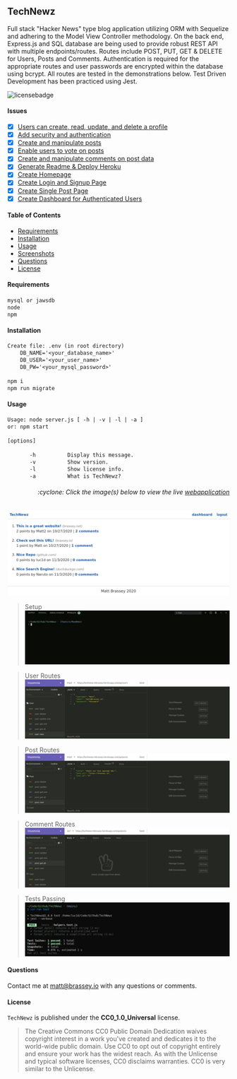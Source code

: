 ## TechNewz

Full stack "Hacker News" type blog application utilizing ORM with Sequelize and adhering to the Model View Controller methodology. On the back end, Express.js and SQL database are being used to provide robust REST API with multiple endpoints/routes. Routes include POST, PUT, GET & DELETE for Users, Posts and Comments. Authentication is required for the appropriate routes and user passwords are encrypted within the database using bcrypt. All routes are tested in the demonstrations below. Test Driven Development has been practiced using Jest.

![licensebadge](https://img.shields.io/badge/license-CC0_1.0_Universal-blue)

#### Issues

- [x] [Users can create, read, update, and delete a profile](https://github.com/MBrassey/TechNewz/issues/1)
- [x] [Add security and authentication](https://github.com/MBrassey/TechNewz/issues/2)
- [x] [Create and manipulate posts](https://github.com/MBrassey/TechNewz/issues/3)
- [x] [Enable users to vote on posts](https://github.com/MBrassey/TechNewz/issues/4)
- [x] [Create and manipulate comments on post data](https://github.com/MBrassey/TechNewz/issues/5)
- [x] [Generate Readme & Deploy Heroku](https://github.com/MBrassey/TechNewz/issues/6)
- [x] [Create Homepage](https://github.com/MBrassey/TechNewz/issues/7)
- [x] [Create Login and Signup Page](https://github.com/MBrassey/TechNewz/issues/8)
- [x] [Create Single Post Page](https://github.com/MBrassey/TechNewz/issues/9)
- [x] [Create Dashboard for Authenticated Users](https://github.com/MBrassey/TechNewz/issues/10)

#### Table of Contents

- [Requirements](#Requirements)
- [Installation](#Installation)
- [Usage](#Usage)
- [Screenshots](#Screenshots)
- [Questions](#Questions)
- [License](#License)

#### Requirements

    mysql or jawsdb
    node
    npm

#### Installation

    Create file: .env (in root directory)
        DB_NAME='<your_database_name>'
        DB_USER='<your_user_name>'
        DB_PW='<your_mysql_password>'

    npm i
    npm run migrate

#### Usage

    Usage: node server.js [ -h | -v | -l | -a ]
    or: npm start

    [options]

           -h          Display this message.
           -v          Show version.
           -l          Show license info.
           -a          What is TechNewz?

<h6><p align="right">:cyclone: Click the image(s) below to view the live <a id="Screenshots" href="https://technewz-mbrassey.herokuapp.com/">webapplication</a></p></h6>

[<img src="img/Preview.png">](https://technewz-mbrassey.herokuapp.com/)

> Setup
> [<img src="img/Preview.gif">](https://technewz-mbrassey.herokuapp.com/)

> User Routes
> [<img src="img/Preview1.gif">](https://technewz-mbrassey.herokuapp.com/api/users)

> Post Routes
> [<img src="img/Preview2.gif">](https://technewz-mbrassey.herokuapp.com/api/posts)

> Comment Routes
> [<img src="img/Preview3.gif">](https://technewz-mbrassey.herokuapp.com/api/comments)

> Tests Passing
> [<img src="img/Preview4.png">](https://technewz-mbrassey.herokuapp.com/)

#### Questions

Contact me at [matt@brassey.io](mailto:matt@brassey.io) with any questions or comments.

#### License

`TechNewz` is published under the **CC0_1.0_Universal** license.

> The Creative Commons CC0 Public Domain Dedication waives copyright interest in a work you've created and dedicates it to the world-wide public domain. Use CC0 to opt out of copyright entirely and ensure your work has the widest reach. As with the Unlicense and typical software licenses, CC0 disclaims warranties. CC0 is very similar to the Unlicense.
